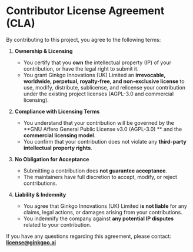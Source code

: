 # Contributor License Agreement (CLA)

By contributing to this project, you agree to the following terms:

1. **Ownership & Licensing**
    - You certify that you **own** the intellectual property (IP) of your contribution, or have the legal right to
      submit it.
    - You grant Ginkgo Innovations (UK) Limited an **irrevocable, worldwide, perpetual, royalty-free, and non-exclusive
      license** to use, modify, distribute, sublicense, and relicense your contribution under the existing project
      licenses (AGPL-3.0 and commercial licensing).

2. **Compliance with Licensing Terms**
    - You understand that your contribution will be governed by the **GNU Affero General Public License v3.0 (AGPL-3.0)
      ** and the **commercial licensing model**.
    - You confirm that your contribution does not violate any **third-party intellectual property rights**.

3. **No Obligation for Acceptance**
    - Submitting a contribution does **not guarantee acceptance**.
    - The maintainers have full discretion to accept, modify, or reject contributions.

4. **Liability & Indemnity**
    - You agree that Ginkgo Innovations (UK) Limited **is not liable** for any claims, legal actions, or damages arising
      from your contributions.
    - You indemnify the company against **any potential IP disputes** related to your contribution.

If you have any questions regarding this agreement, please contact: **<license@ginkgoo.ai>**